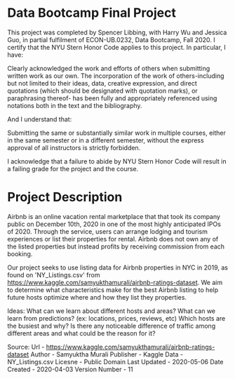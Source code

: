 # Data Bootcamp Final Project

This project was completed by Spencer Libbing, with Harry Wu and Jessica Guo, in partial fulfilment of ECON-UB.0232, Data Bootcamp, Fall 2020. I certify that the NYU Stern Honor Code applies to this project. In particular, I have:

Clearly acknowledged the work and efforts of others when submitting written work as our own. The incorporation of the work of others-including but not limited to their ideas, data, creative expression, and direct quotations (which should be designated with quotation marks), or paraphrasing thereof- has been fully and appropriately referenced using notations both in the text and the bibliography.

And I understand that:

Submitting the same or substantially similar work in multiple courses, either in the same semester or in a different semester, without the express approval of all instructors is strictly forbidden.

I acknowledge that a failure to abide by NYU Stern Honor Code will result in a failing grade for the project and the course.

# Project Description

Airbnb is an online vacation rental marketplace that that took its company public on December 10th, 2020 in one of the most highly anticipated IPOs of 2020. Through the service, users can arrange lodging and tourism experiences or list their properties for rental. Airbnb does not own any of the listed properties but instead profits by receiving commission from each booking.

Our project seeks to use listing data for Airbnb properties in NYC in 2019, as found on 'NY_Listings.csv' from https://www.kaggle.com/samyukthamurali/airbnb-ratings-dataset. We aim to determine what characteristics make for the best Airbnb listing to help future hosts optimize where and how they list they properties.

Ideas:
What can we learn about different hosts and areas?
What can we learn from predictions? (ex: locations, prices, reviews, etc)
Which hosts are the busiest and why?
Is there any noticeable difference of traffic among different areas and what could be the reason for it?

Source:
Url - https://www.kaggle.com/samyukthamurali/airbnb-ratings-dataset
Author - Samyuktha Murali
Publisher - Kaggle
Data - NY_Listings.csv
Licesne - Public Domain
Last Updated - 2020-05-06
Date Created - 2020-04-03
Version Number - 11
